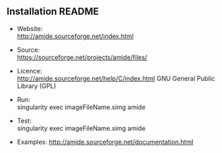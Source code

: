 ## Installation README

* Website:  
            http://amide.sourceforge.net/index.html

* Source:   
            https://sourceforge.net/projects/amide/files/

* Licence:  
            http://amide.sourceforge.net/help/C/index.html
            GNU General Public Library (GPL)

* Run:      
            singularity exec imageFileName.simg amide

* Test:     
            singularity exec imageFileName.simg amide

* Examples:
            http://amide.sourceforge.net/documentation.html
